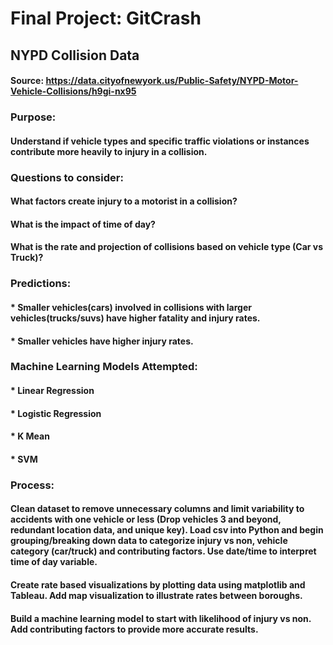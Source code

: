 # Final Project: GitCrash

## NYPD Collision Data
#### Source: https://data.cityofnewyork.us/Public-Safety/NYPD-Motor-Vehicle-Collisions/h9gi-nx95

### Purpose:
#### Understand if vehicle types and specific traffic violations or instances contribute more heavily to injury in a collision.

### Questions to consider:
#### What factors create injury to a motorist in a collision?
#### What is the impact of time of day?
#### What is the rate and projection of collisions based on vehicle type (Car vs Truck)?


### Predictions:
#### * Smaller vehicles(cars) involved in collisions with larger vehicles(trucks/suvs) have higher fatality and injury rates.
#### * Smaller vehicles have higher injury rates.

### Machine Learning Models Attempted:
#### * Linear Regression
#### * Logistic Regression
#### * K Mean
#### * SVM

### Process:
#### Clean dataset to remove unnecessary columns and limit variability to accidents with one vehicle or less (Drop vehicles 3 and beyond, redundant location data, and unique key). Load csv into Python and begin grouping/breaking down data to categorize injury vs non, vehicle category (car/truck) and contributing factors. Use date/time to interpret time of day variable.

#### Create rate based visualizations by plotting data using matplotlib and Tableau. Add map visualization to illustrate rates between boroughs. 

#### Build a machine learning model to start with likelihood of injury vs non. Add contributing factors to provide more accurate results. 